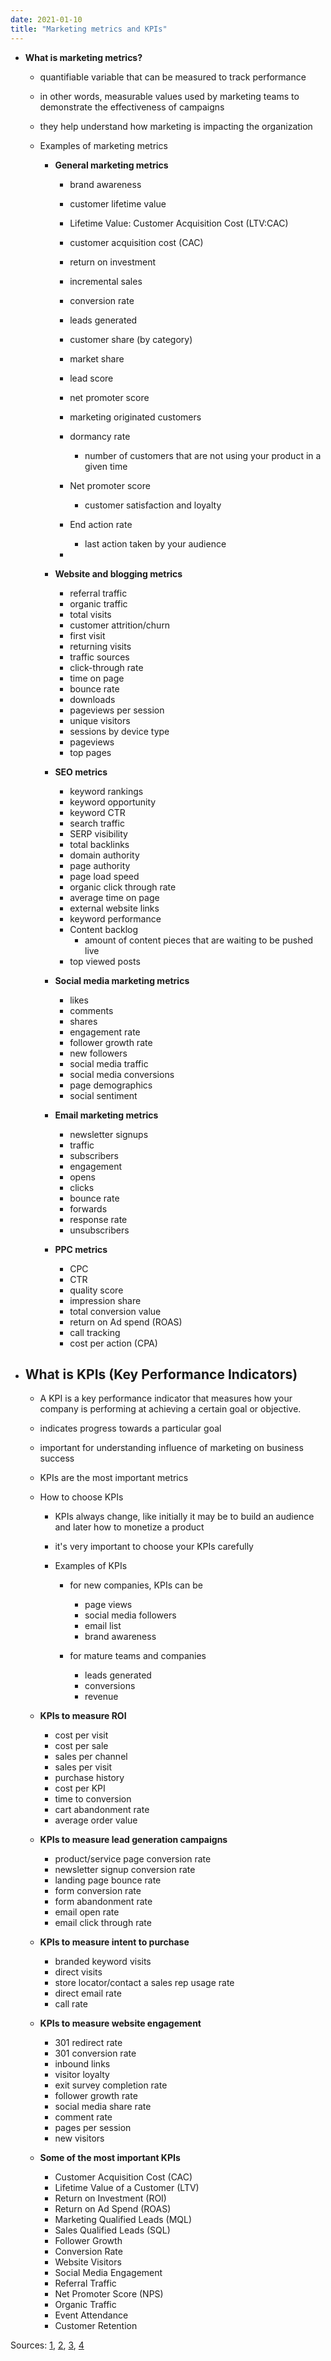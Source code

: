 ```yaml
---
date: 2021-01-10
title: "Marketing metrics and KPIs"
---
```


- **What is marketing metrics?**

    - quantifiable variable that can be measured to track performance
    - in other words, measurable values used by marketing teams to demonstrate the effectiveness of campaigns
    - they help understand how marketing is impacting the organization
    
    - Examples of marketing metrics

        - **General marketing metrics**

            - brand awareness
            - customer lifetime value
            - Lifetime Value: Customer Acquisition Cost (LTV:CAC)
            - customer acquisition cost (CAC)
            - return on investment
            - incremental sales
            - conversion rate
            - leads generated
            - customer share (by category)
            - market share
            - lead score
            - net promoter score
            - marketing originated customers
            - dormancy rate

                - number of customers that are not using your product in a given time

            - Net promoter score
                - customer satisfaction and loyalty
            
            - End action rate
                - last action taken by your audience

            - 

        - **Website and blogging metrics**

            - referral traffic
            - organic traffic
            - total visits
            - customer attrition/churn
            - first visit
            - returning visits
            - traffic sources
            - click-through rate
            - time on page
            - bounce rate
            - downloads
            - pageviews per session
            - unique visitors
            - sessions by device type
            - pageviews
            - top pages
        
        - **SEO metrics**

            - keyword rankings
            - keyword opportunity
            - keyword CTR
            - search traffic
            - SERP visibility
            - total backlinks
            - domain authority
            - page authority
            - page load speed
            - organic click through rate
            - average time on page
            - external website links
            - keyword performance
            - Content backlog
                - amount of content pieces that are waiting to be pushed live
            - top viewed posts

        - **Social media marketing metrics**
            
            - likes
            - comments
            - shares
            - engagement rate
            - follower growth rate
            - new followers
            - social media traffic
            - social media conversions
            - page demographics
            - social sentiment

        - **Email marketing metrics**

            - newsletter signups
            - traffic
            - subscribers
            - engagement
            - opens
            - clicks
            - bounce rate
            - forwards
            - response rate
            - unsubscribers

        - **PPC metrics**

            - CPC
            - CTR
            - quality score
            - impression share
            - total conversion value
            - return on Ad spend (ROAS)
            - call tracking
            - cost per action (CPA)


- ## What is KPIs (Key Performance Indicators)

    - A KPI is a key performance indicator that measures how your company is performing at achieving a certain goal or objective.
    - indicates progress towards a particular goal
    - important for understanding influence of marketing on business success
    - KPIs are the most important metrics

    - How to choose KPIs

        - KPIs always change, like initially it may be to build an audience and later how to monetize a product
        - it's very important to choose your KPIs carefully
        
        - Examples of KPIs
            
            - for new companies, KPIs can be

                - page views
                - social media followers
                - email list
                - brand awareness

            - for mature teams and companies

                - leads generated
                - conversions
                - revenue
    
    - **KPIs to measure ROI**

        - cost per visit
        - cost per sale
        - sales per channel
        - sales per visit
        - purchase history
        - cost per KPI
        - time to conversion
        - cart abandonment rate
        - average order value
        
    - **KPIs to measure lead generation campaigns**

        - product/service page conversion rate
        - newsletter signup conversion rate
        - landing page bounce rate
        - form conversion rate
        - form abandonment rate
        - email open rate
        - email click through rate
        
    - **KPIs to measure intent to purchase**

        - branded keyword visits
        - direct visits
        - store locator/contact a sales rep usage rate
        - direct email rate
        - call rate
        
    - **KPIs to measure website engagement**

        - 301 redirect rate
        - 301 conversion rate
        - inbound links
        - visitor loyalty
        - exit survey completion rate
        - follower growth rate
        - social media share rate
        - comment rate
        - pages per session
        - new visitors
    
    - **Some of the most important KPIs**

        - Customer Acquisition Cost (CAC)
        - Lifetime Value of a Customer (LTV)
        - Return on Investment (ROI)
        - Return on Ad Spend (ROAS)
        - Marketing Qualified Leads (MQL)
        - Sales Qualified Leads (SQL)
        - Follower Growth
        - Conversion Rate
        - Website Visitors
        - Social Media Engagement
        - Referral Traffic
        - Net Promoter Score (NPS)
        - Organic Traffic
        - Event Attendance
        - Customer Retention

Sources: [1](https://coschedule.com/marketing-strategy/marketing-metrics-kpis/), [2](https://www.klipfolio.com/resources/kpi-examples/marketing), [3](https://webris.org/marketing-kpis/), [4](https://blog.hubspot.com/marketing/marketing-key-performance-indicators)